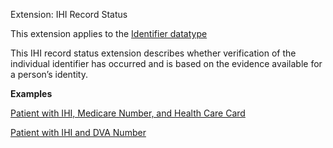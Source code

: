 Extension: IHI Record Status

This extension applies to the [Identifier datatype](http://hl7.org/fhir/datatypes.html#identifier) 

This IHI record status extension describes whether verification of the individual identifier has occurred and is based on the evidence available for a person’s identity.

**Examples**

[Patient with IHI, Medicare Number, and Health Care Card](Patient-example0.html)

[Patient with IHI and DVA Number](Patient-example1.html)
